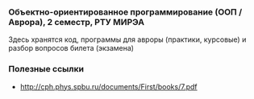 ### Объектно-ориентированное программирование (ООП / Аврора), 2 семестр, РТУ МИРЭА

Здесь хранятся код, программы для авроры (практики, курсовые) и разбор вопросов билета (экзамена)

### Полезные ссылки
- http://cph.phys.spbu.ru/documents/First/books/7.pdf

